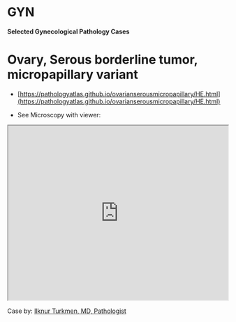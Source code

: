 # GYN

**Selected Gynecological Pathology Cases**


# Ovary, Serous borderline tumor, micropapillary variant

- [https://pathologyatlas.github.io/ovarianserousmicropapillary/HE.html](https://pathologyatlas.github.io/ovarianserousmicropapillary/HE.html)

- See Microscopy with viewer: 

<iframe src="https://pathologyatlas.github.io/ovarianserousmicropapillary/HE.html" width="100%" height="400px"></iframe>

Case by: [Ilknur Turkmen, MD, Pathologist](https://www.memorial.com.tr/en/doctors/ilknur-turkmen-1975)

